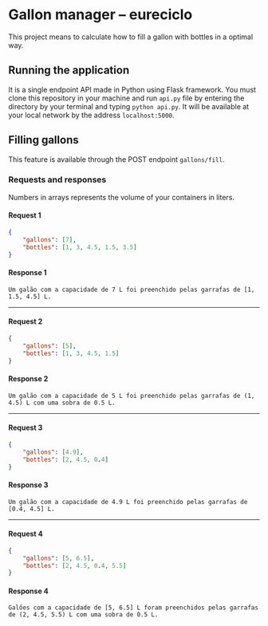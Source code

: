 # Gallon manager – eureciclo

This project means to calculate how to fill a gallon with bottles in a optimal way.

## Running the application

It is a single endpoint API made in Python using Flask framework.
You must clone this repository in your machine and run `api.py` file by entering the directory by your terminal and typing `python api.py`.
It will be available at your local network by the address `localhost:5000`.

## Filling gallons

This feature is available through the POST endpoint `gallons/fill`.

### Requests and responses

Numbers in arrays represents the volume of your containers in liters.

#### Request 1
```json
{
    "gallons": [7],
    "bottles": [1, 3, 4.5, 1.5, 3.5]
}
```
#### Response 1
`Um galão com a capacidade de 7 L foi preenchido pelas garrafas de [1, 1.5, 4.5] L.`

---

#### Request 2
```json
{
    "gallons": [5],
    "bottles": [1, 3, 4.5, 1.5]
}
```
#### Response 2
`Um galão com a capacidade de 5 L foi preenchido pelas garrafas de (1, 4.5) L com uma sobra de 0.5 L.`

---

#### Request 3
```json
{
    "gallons": [4.9],
    "bottles": [2, 4.5, 0.4]
}
```
#### Response 3
`Um galão com a capacidade de 4.9 L foi preenchido pelas garrafas de [0.4, 4.5] L.`

---

#### Request 4
```json
{
    "gallons": [5, 6.5],
    "bottles": [2, 4.5, 0.4, 5.5]
}
```
#### Response 4
`Galões com a capacidade de [5, 6.5] L foram preenchidos pelas garrafas de (2, 4.5, 5.5) L com uma sobra de 0.5 L.`